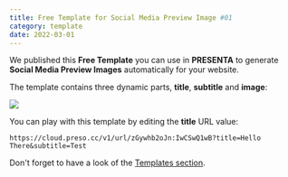 ```yaml
---
title: Free Template for Social Media Preview Image #01
category: template
date: 2022-03-01
---
```


We published this **Free Template** you can use in **PRESENTA** to generate **Social Media Preview Images** automatically for your website.

The template contains three dynamic parts, **title**, **subtitle** and **image**:

<div class="preview">

![](https://cloud.preso.cc/v1/url/zGywhb2oJn:IwCSwQ1wB)

</div>

You can play with this template by editing the **title** URL value:

```shell
https://cloud.preso.cc/v1/url/zGywhb2oJn:IwCSwQ1wB?title=Hello There&subtitle=Test
```



Don't forget to have a look of the [Templates section](/templates/).